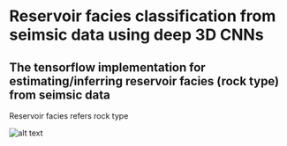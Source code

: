 # Reservoir facies classification from seimsic data using deep 3D CNNs
## The tensorflow implementation for estimating/inferring reservoir facies (rock type) from seimsic data

Reservoir facies refers rock type 

![alt text](https://github.com/pradhan-a/CNN_rock_type_segmentation/Figures/Picture1.png?raw=true)
